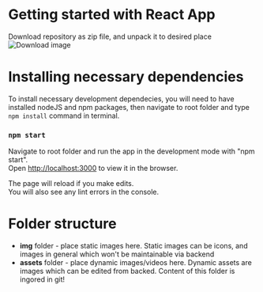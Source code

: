# Getting started with React App  
Download repository as zip file, and unpack it to desired place
![Download image](/src/download.png)

# Installing necessary dependencies
To install necessary development dependecies, you will need to have installed nodeJS and npm packages, then navigate to root folder and type `npm install` command in terminal.


### `npm start`

Navigate to root folder and run the app in the development mode with "npm start".\
Open [http://localhost:3000](http://localhost:3000) to view it in the browser.

The page will reload if you make edits.\
You will also see any lint errors in the console.


# Folder structure
- **img** folder - place static images here. Static images can be icons, and images in general which won't be maintainable via backend  
- **assets** folder - place dynamic images/videos here. Dynamic assets are images which can be edited from backed. Content of this folder is ingored in git!


